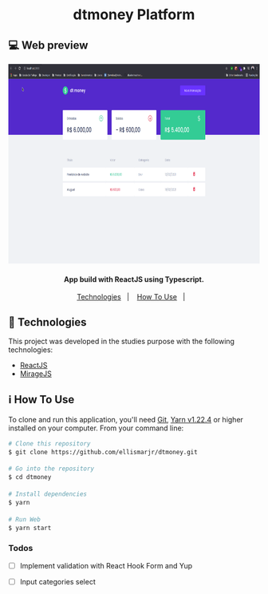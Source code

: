 <h1 align="center">
  dtmoney Platform
</h1>

## :computer: Web preview
<p align="center">
  <img height="400" src="https://github.com/ellismarjr/dtmoney/blob/master/preview.gif">
</p>


<h4 align="center">
  App build with ReactJS using Typescript.
</h4>

<p align="center">
  <a href="#rocket-technologies">Technologies</a>&nbsp;&nbsp;&nbsp;|&nbsp;&nbsp;&nbsp;
  <a href="#information_source-how-to-use">How To Use</a>&nbsp;&nbsp;&nbsp;|&nbsp;&nbsp;&nbsp;
</p>

## :rocket: Technologies

This project was developed in the studies purpose with the following technologies:

- [ReactJS](https://pt-br.reactjs.org/)
- [MirageJS](https://miragejs.com/)

## :information_source: How To Use

To clone and run this application, you'll need [Git](https://git-scm.com), [Yarn v1.22.4](https://yarnpkg.com/) or higher installed on your computer. From your command line:

```bash
# Clone this repository
$ git clone https://github.com/ellismarjr/dtmoney.git

# Go into the repository
$ cd dtmoney

# Install dependencies
$ yarn

# Run Web
$ yarn start

```

### Todos

- [ ] Implement validation with React Hook Form and Yup
- [ ] Input categories select

